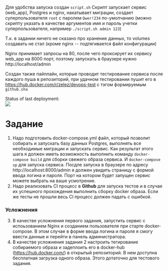 Для удобства запуска создан `script.sh` 
Скрипт запускает сервис (web_app), Postgres и nginx, накатывает миграции, создает суперпользователя `root` с паролем `Qwer!234` по-умолчанию (можно скрипту указать в качестве аргументов имя и пароль учетки суперпользователя, например `./script.sh admin 123`)

Т.к. в задании ничего не сказано про хранение данных, то volumes создавать не стал (кроме nginx -- подтягивается файл конфигурации)

Nginx принимает запросы на 80, после чего проксирует их сервису web_app на 8000 порт, поэтому запускать в браузере нужно http://localhost/admin

Создан также пайплайн, которые проводит тестирование сервиса после каждого пуша в репозиторий, при удачном тестировании пушит его в https://hub.docker.com/r/zelez/devops-test с тэгом формируемым `github.sha`

Status of last deployment:<br> 
<img src="https://github.com/zZeleZz/devops-demo-service/workflows/CI/badge.svg?branch=main"><br>


# Задание
1. Надо подготовить docker-compose.yml файл, который позволит собирать и запускать базу данных Postgres, выполнять все необходимые миграции и запускать сервис. Как результат этого шага  я должен иметь возможность выполнить команду `docker-compose build` для сборки свежего образа сервиса. И `docker-compose up` для запуска сервиса. Посдле запуска в браузере по адресу http://localhost:8000/admin я должен увидить страницу с формой ввода логина и пароля. Порт на котором будет запущен сервис можете выбрать на ваше усмотрение.
2. Надо реализовать CI процесс в **Github** для запуска тестов и в случае их успешного прохождения выполнить сборку docker образа. Если же тесты не прошли весь CI процесс должен падать с ошибкой.

### Усложнения
3. В качестве усложнения первого задания, запустить сервис с испоьзованием Nginx и созданием пользователя при старте docker-compose. В этом случае в форме ввода логина и пароля я смогу ввести данные и перейти в панель администратора.
4. В качестве усложнения задания 2 настроить тегирование собираемого образа и задеплоить его в docker-hub (https://hub.docker.com/) в открытый репозиторий. В нем доступна бесплатная загрузка одного образа. Этого дотаточно для тестового задания.
